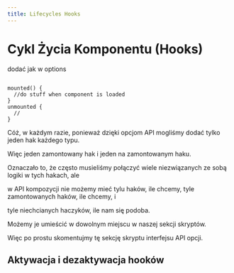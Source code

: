 ```yaml
---
title: Lifecycles Hooks
---
```


<h1 class='text-white mb-10 mt-5 text-2xl uppercase text-center'>
  Cykl Życia Komponentu (Hooks)
</h1>

dodać jak w options 
```vue

mounted() {
  //do stuff when component is loaded
}
unmounted {
  // 
}

```

Cóż, w każdym razie, ponieważ dzięki opcjom API mogliśmy dodać tylko jeden hak każdego typu.

Więc jeden zamontowany hak i jeden na zamontowanym haku.

Oznaczało to, że często musieliśmy połączyć wiele niezwiązanych ze sobą logiki w tych hakach, ale

w API kompozycji nie możemy mieć tylu haków, ile chcemy, tyle zamontowanych haków, ile chcemy, i

tyle niechcianych haczyków, ile nam się podoba.

Możemy je umieścić w dowolnym miejscu w naszej sekcji skryptów.

Więc po prostu skomentujmy tę sekcję skryptu interfejsu API opcji. 


## Aktywacja i dezaktywacja hooków